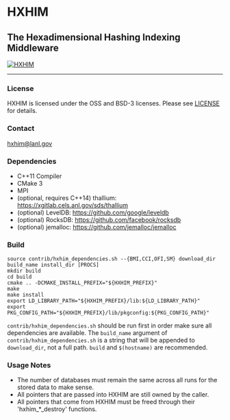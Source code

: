 # HXHIM
## The Hexadimensional Hashing Indexing Middleware

[![HXHIM](https://github.com/hpc/hxhim/actions/workflows/hxhim.yml/badge.svg)](https://github.com/hpc/hxhim/actions/workflows/hxhim.yml)

----

### License
HXHIM is licensed under the OSS and BSD-3 licenses. Please see [LICENSE](LICENSE) for details.

### Contact
hxhim@lanl.gov

### Dependencies
* C++11 Compiler
* CMake 3
* MPI
* (optional, requires C++14) thallium: https://xgitlab.cels.anl.gov/sds/thallium
* (optional) LevelDB: https://github.com/google/leveldb
* (optional) RocksDB: https://github.com/facebook/rocksdb
* (optional) jemalloc: https://github.com/jemalloc/jemalloc

### Build
```
source contrib/hxhim_dependencies.sh --{BMI,CCI,OFI,SM} download_dir build_name install_dir [PROCS]
mkdir build
cd build
cmake .. -DCMAKE_INSTALL_PREFIX="${HXHIM_PREFIX}"
make
make install
export LD_LIBRARY_PATH="${HXHIM_PREFIX}/lib:${LD_LIBRARY_PATH}"
export PKG_CONFIG_PATH="${HXHIM_PREFIX}/lib/pkgconfig:${PKG_CONFIG_PATH}"
```

`contrib/hxhim_dependencies.sh` should be run first in order make sure
all dependencies are available.  The `build_name` argument of
`contrib/hxhim_dependencies.sh` is a string that will be appended to
`download_dir`, not a full path. `build` and `$(hostname)` are
recommended.

### Usage Notes
* The number of databases must remain the same across all runs for the stored data to make sense.
* All pointers that are passed into HXHIM are still owned by the caller.
* All pointers that come from HXHIM must be freed through their 'hxhim_*_destroy' functions.
